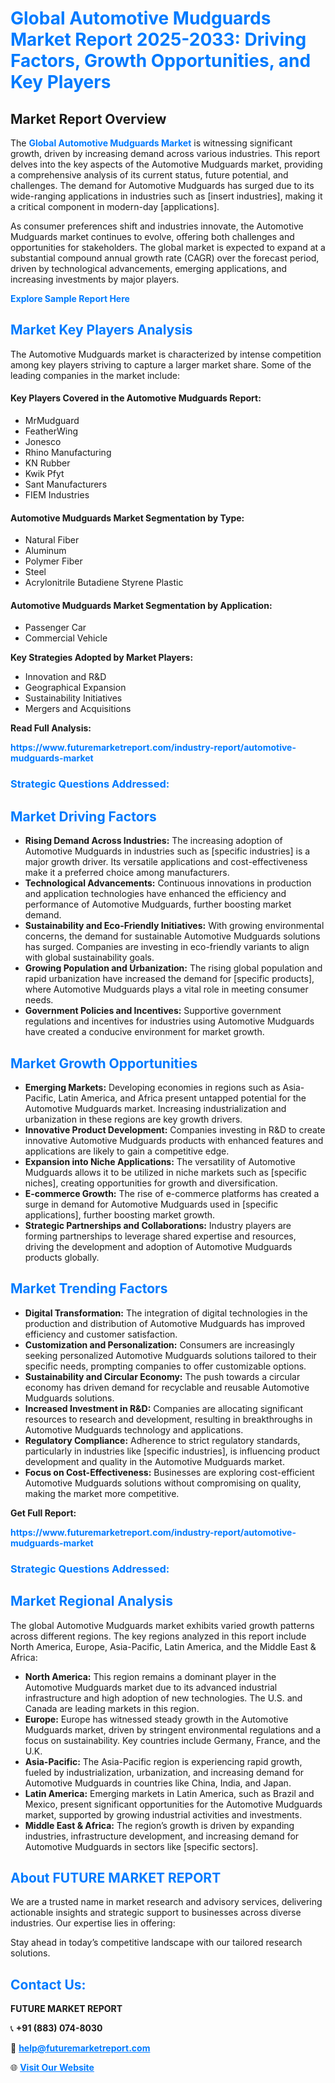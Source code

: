 <h1 style="color: #007BFF;">Global Automotive Mudguards Market Report 2025-2033: Driving Factors, Growth Opportunities, and Key Players</h1>

<section id="overview">
<h2>Market Report Overview</h2>
<p>The <a href="https://www.futuremarketreport.com/industry-report/automotive-mudguards-market" style="color: #007BFF; text-decoration: none;"><strong>Global Automotive Mudguards Market</strong></a> is witnessing significant growth, driven by increasing demand across various industries. This report delves into the key aspects of the Automotive Mudguards market, providing a comprehensive analysis of its current status, future potential, and challenges. The demand for Automotive Mudguards has surged due to its wide-ranging applications in industries such as [insert industries], making it a critical component in modern-day [applications].</p>
<p>As consumer preferences shift and industries innovate, the Automotive Mudguards market continues to evolve, offering both challenges and opportunities for stakeholders. The global market is expected to expand at a substantial compound annual growth rate (CAGR) over the forecast period, driven by technological advancements, emerging applications, and increasing investments by major players.</p>
</section>

<section id="overview">
<p><a href="https://www.futuremarketreport.com/request-sample/reportId=48194" style="color: #007BFF; text-decoration: none;"><strong>Explore Sample Report Here</strong></a></p>
</section>

<section id="key-players">
<h2 style="color: #007BFF;">Market Key Players Analysis</h2>
<p>The Automotive Mudguards market is characterized by intense competition among key players striving to capture a larger market share. Some of the leading companies in the market include:</p>
<h4>Key Players Covered in the Automotive Mudguards Report:</h4>
<ul><li>MrMudguard</li><li>FeatherWing</li><li>Jonesco</li><li>Rhino Manufacturing</li><li>KN Rubber</li><li>Kwik Pfyt</li><li>Sant Manufacturers</li><li>FIEM Industries</li></ul>
<h4>Automotive Mudguards Market Segmentation by Type:</h4>
<ul><li>Natural Fiber</li><li>Aluminum</li><li>Polymer Fiber</li><li>Steel</li><li>Acrylonitrile Butadiene Styrene Plastic</li></ul>

<h4>Automotive Mudguards Market Segmentation by Application:</h4>
<ul><li>Passenger Car</li><li>Commercial Vehicle</li></ul>
<p><strong>Key Strategies Adopted by Market Players:</strong></p>
<ul>
<li>Innovation and R&D</li>
<li>Geographical Expansion</li>
<li>Sustainability Initiatives</li>
<li>Mergers and Acquisitions</li>
</ul>
</section>

<section>
<p><strong>Read Full Analysis: </strong></p><a href="https://www.futuremarketreport.com/industry-report/automotive-mudguards-market" style="color: #007BFF; text-decoration: none;"><strong>https://www.futuremarketreport.com/industry-report/automotive-mudguards-market</strong></a>
<h3 style="color: #007BFF;">Strategic Questions Addressed:</h3>
</section>

<section id="driving-factors">
<h2 style="color: #007BFF;">Market Driving Factors</h2>
<ul>
<li><strong>Rising Demand Across Industries:</strong> The increasing adoption of Automotive Mudguards in industries such as [specific industries] is a major growth driver. Its versatile applications and cost-effectiveness make it a preferred choice among manufacturers.</li>
<li><strong>Technological Advancements:</strong> Continuous innovations in production and application technologies have enhanced the efficiency and performance of Automotive Mudguards, further boosting market demand.</li>
<li><strong>Sustainability and Eco-Friendly Initiatives:</strong> With growing environmental concerns, the demand for sustainable Automotive Mudguards solutions has surged. Companies are investing in eco-friendly variants to align with global sustainability goals.</li>
<li><strong>Growing Population and Urbanization:</strong> The rising global population and rapid urbanization have increased the demand for [specific products], where Automotive Mudguards plays a vital role in meeting consumer needs.</li>
<li><strong>Government Policies and Incentives:</strong> Supportive government regulations and incentives for industries using Automotive Mudguards have created a conducive environment for market growth.</li>
</ul>
</section>

<section id="growth-opportunities">
<h2 style="color: #007BFF;">Market Growth Opportunities</h2>
<ul>
<li><strong>Emerging Markets:</strong> Developing economies in regions such as Asia-Pacific, Latin America, and Africa present untapped potential for the Automotive Mudguards market. Increasing industrialization and urbanization in these regions are key growth drivers.</li>
<li><strong>Innovative Product Development:</strong> Companies investing in R&D to create innovative Automotive Mudguards products with enhanced features and applications are likely to gain a competitive edge.</li>
<li><strong>Expansion into Niche Applications:</strong> The versatility of Automotive Mudguards allows it to be utilized in niche markets such as [specific niches], creating opportunities for growth and diversification.</li>
<li><strong>E-commerce Growth:</strong> The rise of e-commerce platforms has created a surge in demand for Automotive Mudguards used in [specific applications], further boosting market growth.</li>
<li><strong>Strategic Partnerships and Collaborations:</strong> Industry players are forming partnerships to leverage shared expertise and resources, driving the development and adoption of Automotive Mudguards products globally.</li>
</ul>
</section>

<section id="trending-factors">
<h2 style="color: #007BFF;">Market Trending Factors</h2>
<ul>
<li><strong>Digital Transformation:</strong> The integration of digital technologies in the production and distribution of Automotive Mudguards has improved efficiency and customer satisfaction.</li>
<li><strong>Customization and Personalization:</strong> Consumers are increasingly seeking personalized Automotive Mudguards solutions tailored to their specific needs, prompting companies to offer customizable options.</li>
<li><strong>Sustainability and Circular Economy:</strong> The push towards a circular economy has driven demand for recyclable and reusable Automotive Mudguards solutions.</li>
<li><strong>Increased Investment in R&D:</strong> Companies are allocating significant resources to research and development, resulting in breakthroughs in Automotive Mudguards technology and applications.</li>
<li><strong>Regulatory Compliance:</strong> Adherence to strict regulatory standards, particularly in industries like [specific industries], is influencing product development and quality in the Automotive Mudguards market.</li>
<li><strong>Focus on Cost-Effectiveness:</strong> Businesses are exploring cost-efficient Automotive Mudguards solutions without compromising on quality, making the market more competitive.</li>
</ul>
</section>

<section>
<p><strong>Get Full Report: </strong></p><a href="https://www.futuremarketreport.com/industry-report/automotive-mudguards-market" style="color: #007BFF; text-decoration: none;"><strong>https://www.futuremarketreport.com/industry-report/automotive-mudguards-market</strong></a>
<h3 style="color: #007BFF;">Strategic Questions Addressed:</h3>
</section>


<section id="regional-analysis">
<h2 style="color: #007BFF;">Market Regional Analysis</h2>
<p>The global Automotive Mudguards market exhibits varied growth patterns across different regions. The key regions analyzed in this report include North America, Europe, Asia-Pacific, Latin America, and the Middle East & Africa:</p>
<ul>
<li><strong>North America:</strong> This region remains a dominant player in the Automotive Mudguards market due to its advanced industrial infrastructure and high adoption of new technologies. The U.S. and Canada are leading markets in this region.</li>
<li><strong>Europe:</strong> Europe has witnessed steady growth in the Automotive Mudguards market, driven by stringent environmental regulations and a focus on sustainability. Key countries include Germany, France, and the U.K.</li>
<li><strong>Asia-Pacific:</strong> The Asia-Pacific region is experiencing rapid growth, fueled by industrialization, urbanization, and increasing demand for Automotive Mudguards in countries like China, India, and Japan.</li>
<li><strong>Latin America:</strong> Emerging markets in Latin America, such as Brazil and Mexico, present significant opportunities for the Automotive Mudguards market, supported by growing industrial activities and investments.</li>
<li><strong>Middle East & Africa:</strong> The region’s growth is driven by expanding industries, infrastructure development, and increasing demand for Automotive Mudguards in sectors like [specific sectors].</li>
</ul>
</section>

<footer>
<h2 style="color: #007BFF;">About FUTURE MARKET REPORT</h2>
<p>We are a trusted name in market research and advisory services, delivering actionable insights and strategic support to businesses across diverse industries. Our expertise lies in offering:</p>

<p>Stay ahead in today’s competitive landscape with our tailored research solutions.</p>

<h2 style="color: #007BFF;">Contact Us:</h2>
<p><strong>FUTURE MARKET REPORT</strong></p>
<p>📞 <strong>+91 (883) 074-8030</strong></p>
<p>📧 <strong><a href="mailto:help@futuremarketreport.com" style="color: #007BFF;">help@futuremarketreport.com</a></strong></p>
<p>🌐 <strong><a href="https://www.futuremarketreport.com/" style="color: #007BFF;">Visit Our Website</a></strong></p>
</footer>